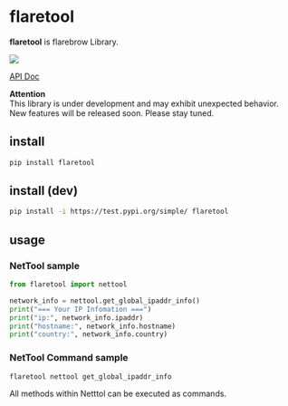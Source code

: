 # flaretool

**flaretool** is flarebrow Library.  

![](https://img.shields.io/badge/python-%3E%3D3.8-blue)

[API Doc](https://flarebrow.github.io/flaretool/flaretool.nettool.html)

**Attention**  
This library is under development and may exhibit unexpected behavior. New features will be released soon. Please stay tuned.


## install
```bash
pip install flaretool
```

## install (dev)
```bash
pip install -i https://test.pypi.org/simple/ flaretool
```

## usage
### NetTool sample
```python
from flaretool import nettool

network_info = nettool.get_global_ipaddr_info()
print("=== Your IP Infomation ===")
print("ip:", network_info.ipaddr)
print("hostname:", network_info.hostname)
print("country:", network_info.country)
```

### NetTool Command sample

```bash
flaretool nettool get_global_ipaddr_info
```

All methods within Netttol can be executed as commands.

